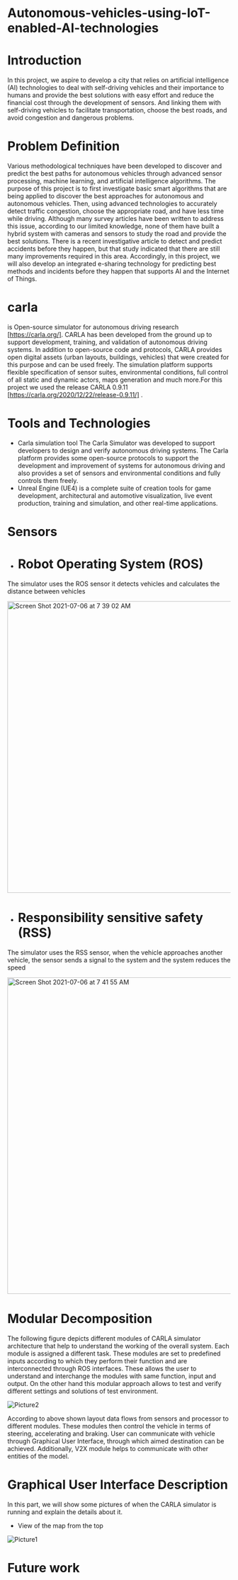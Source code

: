 # Autonomous-vehicles-using-IoT-enabled-AI-technologies
# Introduction 
In this project, we aspire to develop a city that relies on artificial intelligence (AI) technologies to deal with self-driving vehicles and their importance to humans and provide the best solutions with easy effort and reduce the financial cost through the development of sensors. And linking them with self-driving vehicles to facilitate transportation, choose the best roads, and avoid congestion and dangerous problems.

# Problem Definition
Various methodological techniques have been developed to discover and predict the best paths for autonomous vehicles through advanced sensor processing, machine learning, and artificial intelligence algorithms. The purpose of this project is to first investigate basic smart algorithms that are being applied to discover the best approaches for autonomous and autonomous vehicles. Then, using advanced technologies to accurately detect traffic congestion, choose the appropriate road, and have less time while driving. Although many survey articles have been written to address this issue, according to our limited knowledge, none of them have built a hybrid system with cameras and sensors to study the road and provide the best solutions. There is a recent investigative article to detect and predict accidents before they happen, but that study indicated that there are still many improvements required in this area. Accordingly, in this project, we will also develop an integrated e-sharing technology for predicting best methods and incidents before they happen that supports AI and the Internet of Things. 


# carla 
is Open-source simulator for autonomous driving research [https://carla.org/]. CARLA has been developed from the ground up to support development, training, and validation of autonomous driving systems. In addition to open-source code and protocols, CARLA provides open digital assets (urban layouts, buildings, vehicles) that were created for this purpose and can be used freely. The simulation platform supports flexible specification of sensor suites, environmental conditions, full control of all static and dynamic actors, maps generation and much more.For this project we used the release CARLA 0.9.11 [https://carla.org/2020/12/22/release-0.9.11/] . 

# Tools and Technologies
* Carla simulation tool
The Carla Simulator was developed to support developers to design and verify autonomous driving systems. The Carla platform provides some open-source protocols to support the development and improvement of systems for autonomous driving and also provides a set of sensors and environmental conditions and fully controls them freely.
* Unreal Engine (UE4)
is a complete suite of creation tools for game development, architectural and automotive
visualization, live event production, training and simulation, and other real-time applications.

# Sensors 

 * # Robot Operating System (ROS)
The simulator uses the ROS sensor it detects vehicles and calculates the distance between vehicles

<img width="659" alt="Screen Shot 2021-07-06 at 7 39 02 AM" src="https://user-images.githubusercontent.com/86910279/124543114-5243c600-de2d-11eb-85ba-2c4b6383879f.png">

* # Responsibility sensitive safety (RSS) 
The simulator uses the RSS sensor, when the vehicle approaches another vehicle, the sensor sends a signal to the system and the system reduces the speed

<img width="715" alt="Screen Shot 2021-07-06 at 7 41 55 AM" src="https://user-images.githubusercontent.com/86910279/124543403-db5afd00-de2d-11eb-8035-35cabd18d83e.png">

# Modular Decomposition 
The following figure depicts different modules of CARLA simulator architecture that help to understand the working of the overall system. Each module is assigned a different task. These modules are set to predefined inputs according to which they perform their function and are interconnected through ROS interfaces. These allows the user to understand and interchange the modules with same function, input and output. On the other hand this modular approach allows to test and verify different settings and solutions of test environment.

![Picture2](https://user-images.githubusercontent.com/86910279/124544100-232e5400-de2f-11eb-9f91-cfa1d05173de.png)

According to above shown layout data flows from sensors and processor to different modules. These modules then control the vehicle in terms of steering, accelerating and braking. User can communicate with vehicle through Graphical User Interface, through which aimed destination can be achieved. Additionally, V2X module helps to communicate with other entities of the model.



# Graphical User Interface Description
In this part, we will show some pictures of when the CARLA simulator is running and explain the details about it.

* View of the map from the top

 ![Picture1](https://user-images.githubusercontent.com/86910279/124514950-ec345000-dde6-11eb-97b9-59e5d504b00b.png)
 
 # Future work 
